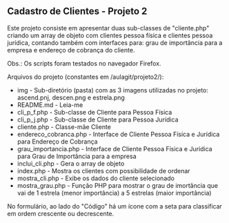 <h2>Cadastro de Clientes - Projeto 2</h2>

Este projeto consiste em apresentar duas sub-classes de "cliente.php" criando um array de objeto com clientes pessoa física e clientes pessoa jurídica, contando também com interfaces para: grau de importância para a empresa e endereço de cobrança do cliente.

Obs.: Os scripts foram testados no navegador Firefox.

Arquivos do projeto (constantes em /aulagit/projeto2/):

* img - Sub-diretório (pasta) com as 3 imagens utilizadas no projeto: ascend.pnj, descen.png e estrela.png
* README.md - Leia-me
* cli_p_f.php - Sub-classe de Cliente para Pessoa Física
* cli_p_j.php - Sub-classe de Cliente para Pessoa Jurídica
* cliente.php - Classe-mãe Cliente
* endereco_cobranca.php - Interface de Cliente Pessoa Física e Jurídica para Endereço de Cobrança
* grau_importancia.php - Interface de Cliente Pessoa Física e Jurídica para Grau de Importância para a empresa
* inclui_cli.php - Gera o array de objeto
* index.php - Mostra os clientes com possibilidade de ordenar
* mostra_cli.php - Exibe os dados do cliente selecionado
* mostra_grau.php - Função PHP para mostrar o grau de imortância que vai de 1 estrela (menor importância) a 5 estrelas (maior importância)

No formulário, ao lado do "Código" há um ícone com a seta para classificar em ordem crescente ou decrescente.
